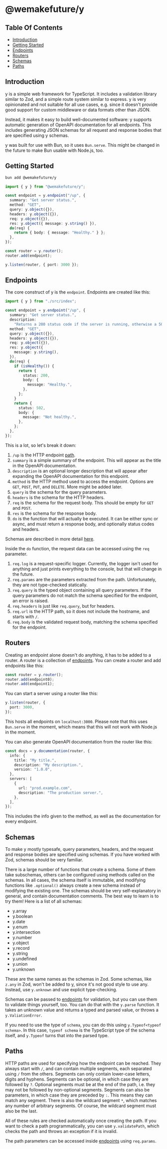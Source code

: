 # @wemakefuture/y

## Table Of Contents

- [Introduction](#introduction)
- [Getting Started](#getting-started)
- [Endpoints](#endpoints)
- [Routers](#routers)
- [Schemas](#schemas)
- [Paths](#paths)

## Introduction

y is a simple web framework for TypeScript. It includes a validation library
similar to Zod, and a simple route system similar to express. y is very
opinionated and not suitable for all use cases, e.g. since it doesn't provide
good support for custom middleware or data formats other than JSON.

Instead, it makes it easy to build well-documented software: y supports
automatic generation of OpenAPI documentation for all endpoints. This includes
generating JSON schemas for all request and response bodies that are specified
using y schemas.

y was built for use with Bun, so it uses `Bun.serve`. This might be changed in
the future to make Bun usable with Node.js, too.

## Getting Started

```bash
bun add @wemakefuture/y
```

```ts
import { y } from "@wemakefuture/y";

const endpoint = y.endpoint("/up", {
  summary: "Get server status.",
  method: "GET",
  query: y.object({}),
  headers: y.object({}),
  req: y.object({}),
  res: y.object({ message: y.string() }),
  do(req) {
    return { body: { message: "Healthy." } };
  },
});

const router = y.router();
router.add(endpoint);

y.listen(router, { port: 3000 });
```

## Endpoints

The core construct of y is the `endpoint`. Endpoints are created like this:

```ts
import { y } from "./src/index";

const endpoint = y.endpoint("/up", {
  summary: "Get server status.",
  description:
    "Returns a 200 status code if the server is running, otherwise a 502.",
  method: "GET",
  query: y.object({}),
  headers: y.object({}),
  req: y.object({}),
  res: y.object({
    message: y.string(),
  }),
  do(req) {
    if (isHealthy()) {
      return {
        status: 200,
        body: {
          message: "Healthy.",
        },
      };
    }
    return {
      status: 502,
      body: {
        message: "Not healthy.",
      },
    };
  },
});
```

This is a lot, so let's break it down:

1. `/up` is the HTTP endpoint [path](#paths).
2. `summary` is a simple summary of the endpoint. This will appear as the title
   in the OpenAPI documentation.
3. `description` is an optional longer description that will appear after
   expanding the OpenAPI documentation for this endpoint.
4. `method` is the HTTP method used to access the endpoint. Options are `GET`,
   `POST`, `PUT`, and `DELETE`. More might be added later.
5. `query` is the schema for the query parameters.
6. `headers` is the schema for the HTTP headers.
7. `req` is the schema for the request body. This should be empty for `GET` and
   `POST`.
8. `res` is the schema for the response body.
9. `do` is the function that will actually be executed. It can be either sync or
   async, and must return a response body, and optionally status codes and
   headers.

Schemas are described in more detail [here](#schemas).

Inside the `do` function, the request data can be accessed using the `req`
parameter.

1. `req.log` is a request-specific logger. Currently, the logger isn't used for
   anything and just prints everything to the console, but that will change in
   the future.
2. `req.params` are the parameters extracted from the path. Unfortunately, they
   are not type-checked statically.
3. `req.query` is the typed object containing all query parameters. If the query
   parameters do not match the schema specified for the endpoint, an error is
   raised.
4. `req.headers` is just like `req.query`, but for headers.
5. `req.url` is the HTTP path, so it does not include the hostname, and starts
   with `/`.
6. `req.body` is the validated request body, matching the schema specified for
   the endpoint.

## Routers

Creating an endpoint alone doesn't do anything, it has to be added to a router.
A router is a collection of [endpoints](./endpoints.md). You can create a router
and add endpoints like this:

```ts
const router = y.router();
router.add(endpoint0);
router.add(endpoint1);
```

You can start a server using a router like this:

```ts
y.listen(router, {
  port: 3000,
});
```

This hosts all endpoints on `localhost:3000`. Please note that this uses
`Bun.serve` in the moment, which means that this will not work with Node.js in
the moment.

You can also generate OpenAPI documentation from the router like this:

```ts
const docs = y.documentation(router, {
  info: {
    title: "My title.",
    description: "My description.",
    version: "1.0.0",
  },
  servers: [
    {
      url: "prod.example.com",
      description: "The production server.",
    },
  ],
});
```

This includes the info given to the method, as well as the documentation for
every endpoint.

## Schemas

To make y mostly typesafe, query parameters, headers, and the request and
response bodies are specified using schemas. If you have worked with Zod,
schemas should be very familiar.

There is a large number of functions that create a schema. Some of them take
subschemas, others can be configured using methods called on the schemas. In all
cases, the schema itself is immutable, and modifying functions like
`.optional()` always create a new schema instead of modifying the existing one.
The schemas should be very self-explanatory in general, and contain
documentation comments. The best way to learn is to try them! Here is a list of
all schemas:

- y.array
- y.boolean
- y.date
- y.enum
- y.intersection
- y.number
- y.object
- y.record
- y.string
- y.undefined
- y.union
- y.unknown

These are the same names as the schemas in Zod. Some schemas, like `z.any` in
Zod, won't be added to y, since it's not good style to use any. Instead, use
`y.unknown` and use explicit type-checking.

Schemas can be passed to [endpoints](./endpoints.md) for validation, but you can
use them to validate things yourself, too. You can do that with the `y.parse`
function. It takes an unknown value and returns a typed and parsed value, or
throws a `y.ValiationError`.

If you need to use the type of `schema`, you can do this using
`y.Typeof<typeof schema>`. In this case, `typeof schema` is the TypeScript type
of the schema itself, and `y.Typeof` turns that into the parsed type.

## Paths

HTTP paths are used for specifying how the endpoint can be reached. They always
start with `/`, and can contain multiple segments, each separated using `/` from
the others. Segments can only contain lower-case letters, digits and hyphens.
Segments can be optional, in which case they are followed by `?`. Optional
segments must be at the end of the path, i.e. they may not be followed by
non-optional segments. Segments can also be parameters, in which case they are
preceded by `:`. This means they can match any segment. There is also the
wildcard segment `*`, which matches any number of arbitrary segments. Of course,
the wildcard segment must also be the last.

All of these rules are checked automatically once creating the path. If you want
to check a path programmatically, you can use `y.validatePath`, which checks the
path and throws an exception if it is invalid.

The path parameters can be accessed inside [endpoints](./endpoints.md) using
`req.params`.
